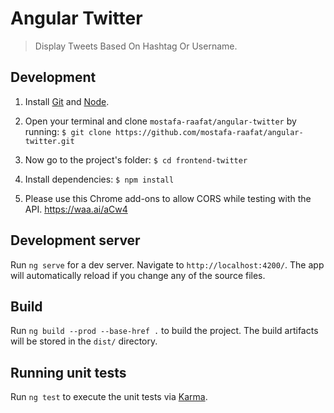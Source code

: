 # Angular Twitter

> Display Tweets Based On Hashtag Or Username.

## Development

  1. Install [Git](http://git-scm.com/) and [Node](http://nodejs.org/).

  2. Open your terminal and clone `mostafa-raafat/angular-twitter` by running:
    ```
    $ git clone https://github.com/mostafa-raafat/angular-twitter.git
    ```

  3. Now go to the project's folder:
    ```
    $ cd frontend-twitter
    ```

  4. Install dependencies:
    ```
    $ npm install
    ```

  5. Please use this Chrome add-ons to allow CORS while testing with the API. https://waa.ai/aCw4

## Development server

Run `ng serve` for a dev server. Navigate to `http://localhost:4200/`. The app will automatically reload if you change any of the source files.

## Build

Run `ng build --prod --base-href .` to build the project. The build artifacts will be stored in the `dist/` directory.

## Running unit tests

Run `ng test` to execute the unit tests via [Karma](https://karma-runner.github.io).
